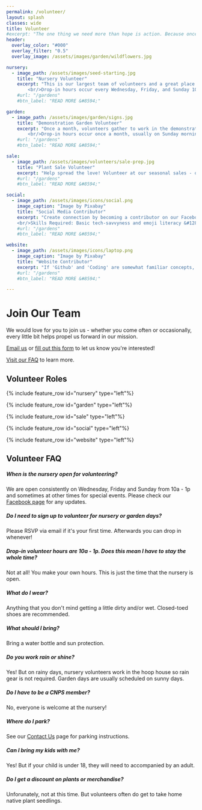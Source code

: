 ```yaml
---
permalink: /volunteer/
layout: splash
classes: wide
title: Volunteer 
#excerpt: "The one thing we need more than hope is action. Because once we start to act, hope is everywhere - Greta Thunberg"
header:
  overlay_color: "#000"
  overlay_filter: "0.5"
  overlay_image: /assets/images/garden/wildflowers.jpg

nursery:
  - image_path: /assets/images/seed-starting.jpg 
    title: "Nursery Volunteer" 
    excerpt: "This is our largest team of volunteers and a great place to get started. Nursery volunteers assist in all aspects of growing native plants - from seed collection to nurturing healthy plants. All skill levels welcome!<br/>Beginner gardeners, this is an amazing hands-on learning opportunity. You'll never be mystified by the back of a seed packet again! &#128521;
        <br/>Drop-in hours occur every Wednesday, Friday, and Sunday 10a - 1p."
    #url: "/gardens" 
    #btn_label: "READ MORE &#8594;"

garden: 
  - image_path: /assets/images/garden/signs.jpg 
    title: "Demonstration Garden Volunteer" 
    excerpt: "Once a month, volunteers gather to work in the demonstration garden. Weeding, planting, mulching and lively chatter ensue.
        <br/>Drop-in hours occur once a month, usually on Sunday mornings."
    #url: "/gardens" 
    #btn_label: "READ MORE &#8594;"

sale:
  - image_path: /assets/images/volunteers/sale-prep.jpg 
    title: "Plant Sale Volunteer" 
    excerpt: "Help spread the love! Volunteer at our seasonal sales - occuring the first weekend in May and last weekend of September. There are a variety of tasks: cashier, tallying, set up, clean up, hospitality, etc."
    #url: "/gardens" 
    #btn_label: "READ MORE &#8594;"

social:
  - image_path: /assets/images/icons/social.png 
    image_caption: "Image by Pixabay"
    title: "Social Media Contributor" 
    excerpt: "Create connection by becoming a contributor on our Facebook and Instagram accounts. Ideal candidates would stop by the nursery once or twice a month to be able to share insight into nursery operations.
    <br/>Skills Required: Basic tech-savvyness and emoji literacy &#128540;"
    #url: "/gardens" 
    #btn_label: "READ MORE &#8594;"

website:
  - image_path: /assets/images/icons/laptop.png 
    image_caption: "Image by Pixabay"
    title: "Website Contributor" 
    excerpt: "If 'Github' and 'Coding' are somewhat familiar concepts, come join us! You're a rare intersection of computer and plant nerd and we would love to make use of your talents. You would be joining our existing website development team." 
    #url: "/gardens" 
    #btn_label: "READ MORE &#8594;"

---
```

<h1>Join Our Team</h1>
<p>
We would love for you to join us - whether you come often or occasionally, every little bit helps propel us forward in our mission.
</p>
<p>
<a href = "mailto:northcoastcnps@gmail.com">Email us</a> or <a href="/volunteer/form/">fill out this form</a> to let us know you're interested! 
</p>
<p><a href="#faq">Visit our FAQ</a> to learn more.</p>

<h2>Volunteer Roles</h2>

{% include feature_row id="nursery" type="left"%}

{% include feature_row id="garden" type="left"%}

{% include feature_row id="sale" type="left"%}

{% include feature_row id="social" type="left"%}

{% include feature_row id="website" type="left"%}

<h2><a id="faq">Volunteer FAQ</a></h2>

<h5>When is the nursery open for volunteering?</h5>
<p>
We are open consistently on Wednesday, Friday and Sunday from 10a - 1p and sometimes at other times for special events. Please check our <a href="https://www.facebook.com/northcoastcnpsnursery">Facebook page</a> for any updates.
</p>

<h5>Do I need to sign up to volunteer for nursery or garden days?</h5>
<p> Please RSVP via email if it's your first time. Afterwards you can drop in whenever!
</p>

<h5>
Drop-in volunteer hours are 10a - 1p. Does this mean I have to stay the whole time?
</h5>
<p>
Not at all! You make your own hours. This is just the time that the nursery is open.
</p>

<h5>
What do I wear?
</h5>
<p>
Anything that you don't mind getting a little dirty and/or wet. Closed-toed shoes are recommended.
</p>

<h5>
What should I bring?
</h5>
<p>
Bring a water bottle and sun protection.
</p>

<h5>
Do you work rain or shine?
</h5>
<p>
Yes! But on rainy days, nursery volunteers work in the hoop house so rain gear is not required. Garden days are usually scheduled on sunny days.
</p>

<h5>
Do I have to be a CNPS member?
</h5>
<p>
No, everyone is welcome at the nursery!
</p>

<h5>
Where do I park?
</h5>
<p>
See our <a href="/contact">Contact Us</a> page for parking instructions.
</p>

<h5>
Can I bring my kids with me?
</h5>
<p>
Yes! But if your child is under 18, they will need to accompanied by an adult.
</p>

<h5>
Do I get a discount on plants or merchandise?
</h5>
<p>
Unforunately, not at this time. But volunteers often do get to take home native plant seedlings.
</p>
